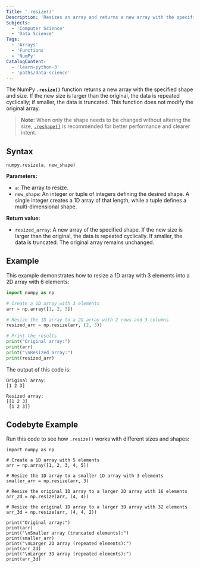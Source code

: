 ```yaml
---
Title: '.resize()'
Description: 'Resizes an array and returns a new array with the specified size.'
Subjects:
  - 'Computer Science'
  - 'Data Science'
Tags:
  - 'Arrays'
  - 'Functions'
  - 'NumPy'
CatalogContent:
  - 'learn-python-3'
  - 'paths/data-science'
---
```


The NumPy **`.resize()`** function returns a new array with the specified shape and size. If the new size is larger than the original, the data is repeated cyclically; if smaller, the data is truncated. This function does not modify the original array.

> **Note:** When only the shape needs to be changed without altering the size, [`.reshape()`](https://www.codecademy.com/resources/docs/numpy/built-in-functions/reshape) is recommended for better performance and clearer intent.

## Syntax

```pseudo
numpy.resize(a, new_shape)
```

**Parameters:**

- `a`: The array to resize.
- `new_shape`: An integer or tuple of integers defining the desired shape. A single integer creates a 1D array of that length, while a tuple defines a multi-dimensional shape.

**Return value:**

- `resized_array`: A new array of the specified shape. If the new size is larger than the original, the data is repeated cyclically. If smaller, the data is truncated. The original array remains unchanged.

## Example

This example demonstrates how to resize a 1D array with 3 elements into a 2D array with 6 elements:

```py
import numpy as np

# Create a 1D array with 3 elements
arr = np.array([1, 2, 3])

# Resize the 1D array to a 2D array with 2 rows and 3 columns
resized_arr = np.resize(arr, (2, 3))

# Print the results
print("Original array:")
print(arr)
print("\nResized array:")
print(resized_arr)
```

The output of this code is:

```shell
Original array:
[1 2 3]

Resized array:
[[1 2 3]
 [1 2 3]]
```

## Codebyte Example

Run this code to see how `.resize()` works with different sizes and shapes:

```codebyte/python
import numpy as np

# Create a 1D array with 5 elements
arr = np.array([1, 2, 3, 4, 5])

# Resize the 1D array to a smaller 1D array with 3 elements
smaller_arr = np.resize(arr, 3)

# Resize the original 1D array to a larger 2D array with 16 elements
arr_2d = np.resize(arr, (4, 4))

# Resize the original 1D array to a larger 3D array with 32 elements
arr_3d = np.resize(arr, (4, 4, 2))

print("Original array:")
print(arr)
print("\nSmaller array (truncated elements):")
print(smaller_arr)
print("\nLarger 2D array (repeated elements):")
print(arr_2d)
print("\nLarger 3D array (repeated elements):")
print(arr_3d)
```
